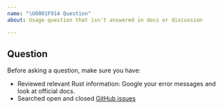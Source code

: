 ```yaml
---
name: "\U0001F914 Question"
about: Usage question that isn't answered in docs or discussion

---
```


## Question

Before asking a question, make sure you have:

- Reviewed relevant Rust information: Google your error messages and look at official docs.
- Searched open and closed [GitHub issues](https://github.com/tonbo-io/tonbo/issues)
